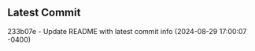 
## Latest Commit
233b07e - Update README with latest commit info (2024-08-29 17:00:07 -0400) <Yunxi-Zhou>
